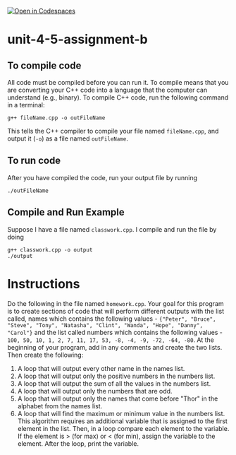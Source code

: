 [![Open in Codespaces](https://classroom.github.com/assets/launch-codespace-2972f46106e565e64193e422d61a12cf1da4916b45550586e14ef0a7c637dd04.svg)](https://classroom.github.com/open-in-codespaces?assignment_repo_id=17671153)
# unit-4-5-assignment-b

## To compile code
All code must be compiled before you can run it.  To compile means that you are converting your C++ code into a language that the computer can understand (e.g., binary).  To compile C++ code, run the following command in a terminal:
```
g++ fileName.cpp -o outFileName
```
This tells the C++ compiler to compile your file named `fileName.cpp`, and output it (`-o`) as a file named `outFileName`.

## To run code
After you have compiled the code, run your output file by running
```
./outFileName
```

## Compile and Run Example
Suppose I have a file named `classwork.cpp`.  I compile and run the file by doing
```
g++ classwork.cpp -o output
./output
```

# Instructions
Do the following in the file named `homework.cpp`.  Your goal for this program is to create sections of code that will perform different outputs with the list called, names which contains the following values - `{"Peter", "Bruce", "Steve", "Tony", "Natasha", "Clint", "Wanda", "Hope", "Danny", "Carol"}` and the list called numbers which contains the following values - `100, 50, 10, 1, 2, 7, 11, 17, 53, -8, -4, -9, -72, -64, -80`. At the beginning of your program, add in any comments and create the two lists. Then create the following:

1. A loop that will output every other name in the names list.
2. A loop that will output only the positive numbers in the numbers list.
3. A loop that will output the sum of all the values in the numbers list.
4. A loop that will output only the numbers that are odd.
5. A loop that will output only the names that come before "Thor" in the alphabet from the names list.
6. A loop that will find the maximum or minimum value in the numbers list. This algorithm requires an additional variable that is assigned to the first element in the list. Then, in a loop compare each element to the variable. If the element is > (for max) or < (for min), assign the variable to the element. After the loop, print the variable.
